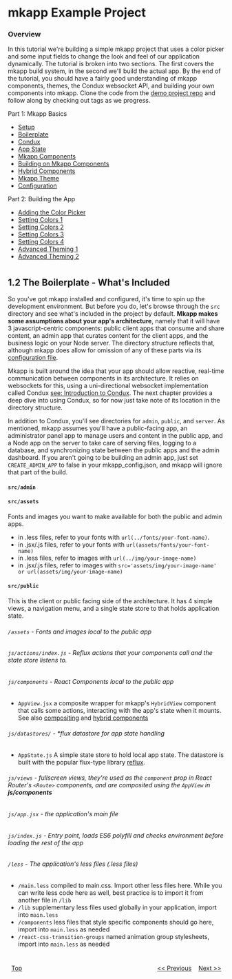 # mkapp Example Project

### Overview

In this tutorial we're building a simple mkapp project that uses a color picker and some input fields to change the look and feel of our application dynamically. The tutorial is broken into two sections. The first covers the mkapp build system, in the second we'll build the actual app. By the end of the tutorial, you should have a fairly good understanding of mkapp components, themes, the Condux websocket API, and building your own components into mkapp. Clone the code from the [demo project repo](https://github.com/epferrari/mkapp-demo.git) and follow along by checking out tags as we progress.

Part 1: Mkapp Basics

- [Setup](./1.1-setup.md#content)
- [Boilerplate](./1.2-boilerplate.md#content)
- [Condux](./1.3-condux-intro.md#content)
- [App State](./1.4-app-state.md#content)
- [Mkapp Components](./1.5-components.md#content)
- [Building on Mkapp Components](./1.6-compositing.md#content)
- [Hybrid Components](./1.7-hybrid-components.md#content)
- [Mkapp Theme](./1.8-mkapp-theme.md#content)
- [Configuration](./1.9-mkapp-config/md#content)

Part 2: Building the App

- [Adding the Color Picker](./2.1-color-picker.md#content)
- [Setting Colors 1](./2.2-setting-colors-1.md#content)
- [Setting Colors 2](./2.3-setting-colors-2.md#content)
- [Setting Colors 3](./2.4-setting-colors-3.md#content)
- [Setting Colors 4](./2.5-setting-colors-4.md#content)
- [Advanced Theming 1](./2.6-advanced-theming-1.md#content)
- [Advanced Theming 2](./2.7-advanced-theming-2.md#content)

# 

<a name="content"></a>
## 1.2 The Boilerplate - What's Included

So you've got mkapp installed and configured, it's time to spin up the development environment. But before you do, let's browse through the `src` directory and see what's included in the project by default. **Mkapp makes some assumptions about your app's architecture**, namely that it will have 3 javascript-centric components: public client apps that consume and share content, an admin app that curates content for the client apps, and the business logic on your Node server. The directory structure reflects that, although mkapp does allow for omission of any of these parts via its [configuration file](#mkapp-config).

Mkapp is built around the idea that your app should allow reactive, real-time communication between components in its architecture.  It relies on websockets for this, using a uni-directional websocket implementation called Condux [see: Introduction to Condux](#condux). The next chapter provides a deep dive into using Condux, so for now just take note of its location in the directory structure.

In addition to Condux, you'll see directories for `admin`, `public`, and `server`. As mentioned, mkapp assumes you'll have a public-facing app, an administrator panel app to manage users and content in the public app, and a Node app on the server to take care of serving files, logging to a database, and synchronizing state between the public apps and the admin dashboard. If you aren't going to be building an admin app, just set `CREATE_ADMIN_APP` to false in your mkapp_config.json, and mkapp will ignore that part of the build.

#### `src/admin`

#### `src/assets`

Fonts and images you want to make available for both the public and admin apps.

- in .less files, refer to your fonts with `url(../fonts/your-font-name)`.
- in .jsx/.js files, refer to your fonts with `url(assets/fonts/your-font-name)`
- in .less files, refer to images with `url(../img/your-image-name)`
- in .jsx/.js files, refer to images with `src='assets/img/your-image-name' or url(assets/img/your-image-name)`

#### `src/public`

This is the client or public facing side of the architecture. It has 4 simple views, a navigation menu, and a single state store to that holds application state.

###### `/assets` - Fonts and images local to the public app

###### `js/actions/index.js` - Reflux actions that your components call and the state store listens to.

###### `js/components` - React Components local to the public app

- `AppView.jsx` a composite wrapper for mkapp's `HybridView` component that calls some actions, interacting with the app's state when it mounts. See also [compositing](#compositing-components) and [hybrid components](#hybrid-components)

###### `js/datastores/` - \*flux datastore for app state handling

- `AppState.js` A simple state store to hold local app state. The datastore is built with the popular flux-type library [reflux](https://www.npmjs.com/package/reflux).

###### `js/views` - fullscreen views, they're used as the `component` prop in React Router's `<Route>` components, and are composited using the `AppView` in **js/components**

###### `js/app.jsx` - the application's main file

###### `js/index.js` - Entry point, loads ES6 polyfill and checks environment before loading the rest of the app

###### `/less` - The application's less files (.less files)

- `/main.less` compiled to main.css. Import other less files here. While you can write less code here as well, best practice is to import it from another file in `/lib`
- `/lib` supplementary less files used globally in your application, import into `main.less`
- `/components` less files that style specific components should go here, import into `main.less` as needed
- `/react-css-transition-groups` named animation group stylesheets, import into `main.less` as needed


# 

<a href="./1.3-condux-intro.md#content" style="display:inline-block; padding:0 8px; text-align:right; float:right;" > Next >> </a><a href="./1.1-setup.md#content" style="display:inline-block; padding:0 8px; text-align:left; float:right;" > << Previous </a><a href="#top" style="display:inline-block; padding:0 8px; text-align:left; float:left;">Top</a>

